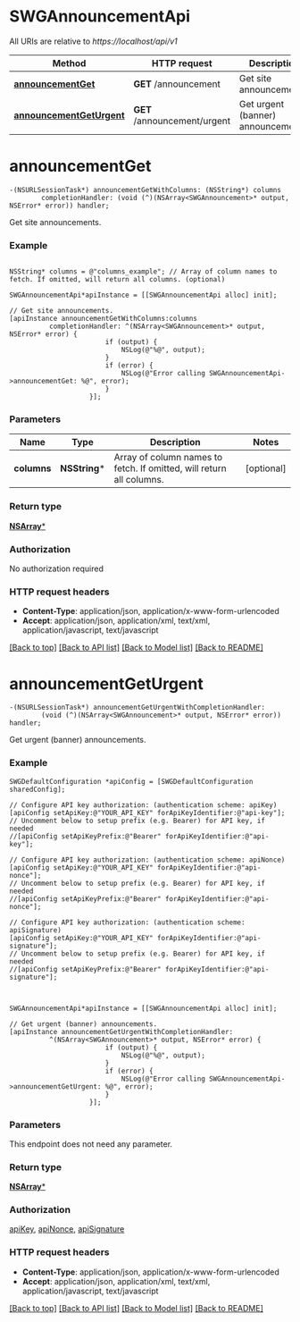 # SWGAnnouncementApi

All URIs are relative to *https://localhost/api/v1*

Method | HTTP request | Description
------------- | ------------- | -------------
[**announcementGet**](SWGAnnouncementApi.md#announcementget) | **GET** /announcement | Get site announcements.
[**announcementGetUrgent**](SWGAnnouncementApi.md#announcementgeturgent) | **GET** /announcement/urgent | Get urgent (banner) announcements.


# **announcementGet**
```objc
-(NSURLSessionTask*) announcementGetWithColumns: (NSString*) columns
        completionHandler: (void (^)(NSArray<SWGAnnouncement>* output, NSError* error)) handler;
```

Get site announcements.

### Example 
```objc

NSString* columns = @"columns_example"; // Array of column names to fetch. If omitted, will return all columns. (optional)

SWGAnnouncementApi*apiInstance = [[SWGAnnouncementApi alloc] init];

// Get site announcements.
[apiInstance announcementGetWithColumns:columns
          completionHandler: ^(NSArray<SWGAnnouncement>* output, NSError* error) {
                        if (output) {
                            NSLog(@"%@", output);
                        }
                        if (error) {
                            NSLog(@"Error calling SWGAnnouncementApi->announcementGet: %@", error);
                        }
                    }];
```

### Parameters

Name | Type | Description  | Notes
------------- | ------------- | ------------- | -------------
 **columns** | **NSString***| Array of column names to fetch. If omitted, will return all columns. | [optional] 

### Return type

[**NSArray<SWGAnnouncement>***](SWGAnnouncement.md)

### Authorization

No authorization required

### HTTP request headers

 - **Content-Type**: application/json, application/x-www-form-urlencoded
 - **Accept**: application/json, application/xml, text/xml, application/javascript, text/javascript

[[Back to top]](#) [[Back to API list]](../README.md#documentation-for-api-endpoints) [[Back to Model list]](../README.md#documentation-for-models) [[Back to README]](../README.md)

# **announcementGetUrgent**
```objc
-(NSURLSessionTask*) announcementGetUrgentWithCompletionHandler: 
        (void (^)(NSArray<SWGAnnouncement>* output, NSError* error)) handler;
```

Get urgent (banner) announcements.

### Example 
```objc
SWGDefaultConfiguration *apiConfig = [SWGDefaultConfiguration sharedConfig];

// Configure API key authorization: (authentication scheme: apiKey)
[apiConfig setApiKey:@"YOUR_API_KEY" forApiKeyIdentifier:@"api-key"];
// Uncomment below to setup prefix (e.g. Bearer) for API key, if needed
//[apiConfig setApiKeyPrefix:@"Bearer" forApiKeyIdentifier:@"api-key"];

// Configure API key authorization: (authentication scheme: apiNonce)
[apiConfig setApiKey:@"YOUR_API_KEY" forApiKeyIdentifier:@"api-nonce"];
// Uncomment below to setup prefix (e.g. Bearer) for API key, if needed
//[apiConfig setApiKeyPrefix:@"Bearer" forApiKeyIdentifier:@"api-nonce"];

// Configure API key authorization: (authentication scheme: apiSignature)
[apiConfig setApiKey:@"YOUR_API_KEY" forApiKeyIdentifier:@"api-signature"];
// Uncomment below to setup prefix (e.g. Bearer) for API key, if needed
//[apiConfig setApiKeyPrefix:@"Bearer" forApiKeyIdentifier:@"api-signature"];



SWGAnnouncementApi*apiInstance = [[SWGAnnouncementApi alloc] init];

// Get urgent (banner) announcements.
[apiInstance announcementGetUrgentWithCompletionHandler: 
          ^(NSArray<SWGAnnouncement>* output, NSError* error) {
                        if (output) {
                            NSLog(@"%@", output);
                        }
                        if (error) {
                            NSLog(@"Error calling SWGAnnouncementApi->announcementGetUrgent: %@", error);
                        }
                    }];
```

### Parameters
This endpoint does not need any parameter.

### Return type

[**NSArray<SWGAnnouncement>***](SWGAnnouncement.md)

### Authorization

[apiKey](../README.md#apiKey), [apiNonce](../README.md#apiNonce), [apiSignature](../README.md#apiSignature)

### HTTP request headers

 - **Content-Type**: application/json, application/x-www-form-urlencoded
 - **Accept**: application/json, application/xml, text/xml, application/javascript, text/javascript

[[Back to top]](#) [[Back to API list]](../README.md#documentation-for-api-endpoints) [[Back to Model list]](../README.md#documentation-for-models) [[Back to README]](../README.md)


